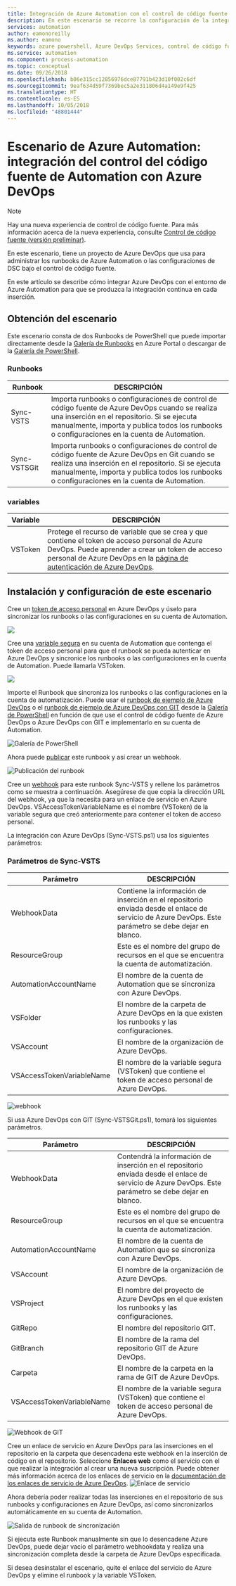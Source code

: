 ```yaml
---
title: Integración de Azure Automation con el control de código fuente de Azure DevOps Services
description: En este escenario se recorre la configuración de la integración con una cuenta de Azure Automation y el control de código fuente de Azure DevOps Services.
services: automation
author: eamonoreilly
ms.author: eamono
keywords: azure powershell, Azure DevOps Services, control de código fuente, automation
ms.service: automation
ms.component: process-automation
ms.topic: conceptual
ms.date: 09/26/2018
ms.openlocfilehash: b06e315cc12856976dce87791b423d10f002c6df
ms.sourcegitcommit: 9eaf634d59f7369bec5a2e311806d4a149e9f425
ms.translationtype: HT
ms.contentlocale: es-ES
ms.lasthandoff: 10/05/2018
ms.locfileid: "48801444"
---
```

# <a name="azure-automation-scenario---automation-source-control-integration-with-azure-devops"></a>Escenario de Azure Automation: integración del control del código fuente de Automation con Azure DevOps

> [!NOTE]
> Hay una nueva experiencia de control de código fuente. Para más información acerca de la nueva experiencia, consulte [Control de código fuente (versión preliminar)](source-control-integration.md).

En este escenario, tiene un proyecto de Azure DevOps que usa para administrar los runbooks de Azure Automation o las configuraciones de DSC bajo el control de código fuente.

En este artículo se describe cómo integrar Azure DevOps con el entorno de Azure Automation para que se produzca la integración continua en cada inserción.

## <a name="getting-the-scenario"></a>Obtención del escenario

Este escenario consta de dos Runbooks de PowerShell que puede importar directamente desde la [Galería de Runbooks](automation-runbook-gallery.md) en Azure Portal o descargar de la [Galería de PowerShell](https://www.powershellgallery.com).

### <a name="runbooks"></a>Runbooks

Runbook | DESCRIPCIÓN|
--------|------------|
Sync-VSTS | Importa runbooks o configuraciones de control de código fuente de Azure DevOps cuando se realiza una inserción en el repositorio. Si se ejecuta manualmente, importa y publica todos los runbooks o configuraciones en la cuenta de Automation.| 
Sync-VSTSGit | Importa runbooks o configuraciones de control de código fuente de Azure DevOps en Git cuando se realiza una inserción en el repositorio. Si se ejecuta manualmente, importa y publica todos los runbooks o configuraciones en la cuenta de Automation.|

### <a name="variables"></a>variables

Variable | DESCRIPCIÓN|
-----------|------------|
VSToken | Protege el recurso de variable que se crea y que contiene el token de acceso personal de Azure DevOps. Puede aprender a crear un token de acceso personal de Azure DevOps en la [página de autenticación de Azure DevOps](/azure/devops/organizations/accounts/use-personal-access-tokens-to-authenticate).

## <a name="installing-and-configuring-this-scenario"></a>Instalación y configuración de este escenario

Cree un [token de acceso personal](/azure/devops/organizations/accounts/use-personal-access-tokens-to-authenticate) en Azure DevOps y úselo para sincronizar los runbooks o las configuraciones en su cuenta de Automation.

![](media/automation-scenario-source-control-integration-with-VSTS/VSTSPersonalToken.png) 

Cree una [variable segura](automation-variables.md) en su cuenta de Automation que contenga el token de acceso personal para que el runbook se pueda autenticar en Azure DevOps y sincronice los runbooks o las configuraciones en la cuenta de Automation. Puede llamarla VSToken.

![](media/automation-scenario-source-control-integration-with-VSTS/VSTSTokenVariable.png)

Importe el Runbook que sincroniza los runbooks o las configuraciones en la cuenta de automatización. Puede usar el [runbook de ejemplo de Azure DevOps](https://www.powershellgallery.com/packages/Sync-VSTS) o el [runbook de ejemplo de Azure DevOps con GIT](https://www.powershellgallery.com/packages/Sync-VSTSGit) desde la [Galería de PowerShell](https://www.powershellgallery.com) en función de que use el control de código fuente de Azure DevOps o Azure DevOps con GIT e implementarlo en su cuenta de Automation.

![Galería de PowerShell](media/automation-scenario-source-control-integration-with-VSTS/VSTSPowerShellGallery.png)

Ahora puede [publicar](automation-creating-importing-runbook.md#publishing-a-runbook) este runbook y así crear un webhook.

![Publicación del runbook](media/automation-scenario-source-control-integration-with-VSTS/VSTSPublishRunbook.png)

Cree un [webhook](automation-webhooks.md) para este runbook Sync-VSTS y rellene los parámetros como se muestra a continuación. Asegúrese de que copia la dirección URL del webhook, ya que la necesita para un enlace de servicio en Azure DevOps. VSAccessTokenVariableName es el nombre (VSToken) de la variable segura que creó anteriormente para contener el token de acceso personal.

La integración con Azure DevOps (Sync-VSTS.ps1) usa los siguientes parámetros:

### <a name="sync-vsts-parameters"></a>Parámetros de Sync-VSTS

Parámetro | DESCRIPCIÓN|
--------|------------|
WebhookData | Contiene la información de inserción en el repositorio enviada desde el enlace de servicio de Azure DevOps. Este parámetro se debe dejar en blanco.| 
ResourceGroup | Este es el nombre del grupo de recursos en el que se encuentra la cuenta de automatización.|
AutomationAccountName | El nombre de la cuenta de Automation que se sincroniza con Azure DevOps.|
VSFolder | El nombre de la carpeta de Azure DevOps en la que existen los runbooks y las configuraciones.|
VSAccount | El nombre de la organización de Azure DevOps.|
VSAccessTokenVariableName | El nombre de la variable segura (VSToken) que contiene el token de acceso personal de Azure DevOps.|

![webhook](media/automation-scenario-source-control-integration-with-VSTS/VSTSWebhook.png)

Si usa Azure DevOps con GIT (Sync-VSTSGit.ps1), tomará los siguientes parámetros.

Parámetro | DESCRIPCIÓN|
--------|------------|
WebhookData | Contendrá la información de inserción en el repositorio enviada desde el enlace de servicio de Azure DevOps. Este parámetro se debe dejar en blanco.|
ResourceGroup | Este es el nombre del grupo de recursos en el que se encuentra la cuenta de automatización.|
AutomationAccountName | El nombre de la cuenta de Automation que se sincroniza con Azure DevOps.|
VSAccount | El nombre de la organización de Azure DevOps.|
VSProject | El nombre del proyecto de Azure DevOps en el que existen los runbooks y las configuraciones.|
GitRepo | El nombre del repositorio GIT.|
GitBranch | El nombre de la rama del repositorio GIT de Azure DevOps.|
Carpeta | El nombre de la carpeta en la rama de GIT de Azure DevOps.|
VSAccessTokenVariableName | El nombre de la variable segura (VSToken) que contiene el token de acceso personal de Azure DevOps.|

![Webhook de GIT](media/automation-scenario-source-control-integration-with-VSTS/VSTSGitWebhook.png)

Cree un enlace de servicio en Azure DevOps para las inserciones en el repositorio en la carpeta que desencadena este webhook en la inserción de código en el repositorio. Seleccione **Enlaces web** como el servicio con el que realizar la integración al crear una nueva suscripción. Puede obtener más información acerca de los enlaces de servicio en la [documentación de los enlaces de servicio de Azure DevOps](https://www.visualstudio.com/docs/marketplace/integrate/service-hooks/get-started).
![Enlace de servicio](media/automation-scenario-source-control-integration-with-VSTS/VSTSServiceHook.png)

Ahora debería poder realizar todas las inserciones en el repositorio de sus runbooks y configuraciones en Azure DevOps, así como sincronizarlos automáticamente en su cuenta de Automation.

![Salida de runbook de sincronización](media/automation-scenario-source-control-integration-with-VSTS/VSTSSyncRunbookOutput.png)

Si ejecuta este Runbook manualmente sin que lo desencadene Azure DevOps, puede dejar vacío el parámetro webhookdata y realiza una sincronización completa desde la carpeta de Azure DevOps especificada.

Si desea desinstalar el escenario, quite el enlace del servicio de Azure DevOps y elimine el runbook y la variable VSToken.
